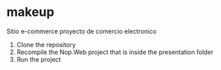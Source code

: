 # makeup
Sitio e-commerce proyecto de comercio electronico


1) Clone the repository
2) Recompile the Nop.Web project that is inside the presentation folder
3) Run the project
